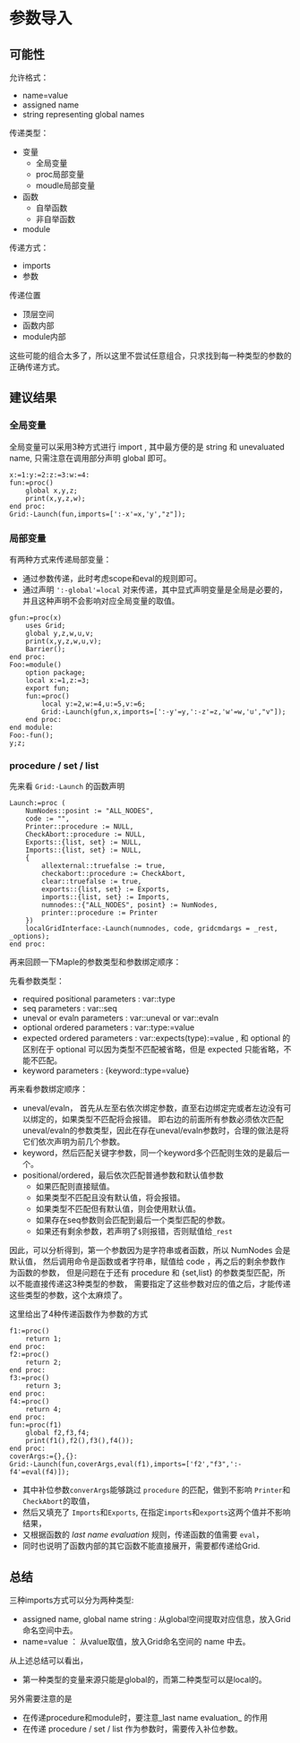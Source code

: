 # 参数导入

## 可能性
允许格式：
+ name=value
+ assigned name
+ string representing global names

传递类型：
+ 变量
    + 全局变量
    + proc局部变量
    + moudle局部变量
+ 函数
    + 自举函数
    + 非自举函数
+ module

传递方式：
+ imports
+ 参数 

传递位置
+ 顶层空间
+ 函数内部
+ module内部

这些可能的组合太多了，所以这里不尝试任意组合，只求找到每一种类型的参数的正确传递方式。

## 建议结果
### 全局变量
全局变量可以采用3种方式进行 import , 其中最方便的是 string 和 unevaluated name, 只需注意在调用部分声明 global 即可。
```
x:=1:y:=2:z:=3:w:=4:
fun:=proc()
    global x,y,z;
    print(x,y,z,w);
end proc:
Grid:-Launch(fun,imports=[':-x'=x,'y',"z"]);
```
### 局部变量
有两种方式来传递局部变量：
+ 通过参数传递，此时考虑scope和eval的规则即可。
+ 通过声明 `':-global'=local` 对来传递，其中显式声明变量是全局是必要的，并且这种声明不会影响对应全局变量的取值。
```
gfun:=proc(x)
    uses Grid; 
    global y,z,w,u,v;
    print(x,y,z,w,u,v);
    Barrier();
end proc:
Foo:=module()
    option package;
    local x:=1,z:=3;
    export fun;
    fun:=proc()
        local y:=2,w:=4,u:=5,v:=6;
        Grid:-Launch(gfun,x,imports=[':-y'=y,':-z'=z,'w'=w,'u',"v"]);
    end proc:
end module:
Foo:-fun();
y;z;
``` 

### procedure / set / list
先来看 `Grid:-Launch` 的函数声明
```
Launch:=proc (
    NumNodes::posint := "ALL_NODES", 
    code := "", 
    Printer::procedure := NULL, 
    CheckAbort::procedure := NULL, 
    Exports::{list, set} := NULL, 
    Imports::{list, set} := NULL, 
    { 
        allexternal::truefalse := true, 
        checkabort::procedure := CheckAbort, 
        clear::truefalse := true, 
        exports::{list, set} := Exports, 
        imports::{list, set} := Imports, 
        numnodes::{"ALL_NODES", posint} := NumNodes, 
        printer::procedure := Printer 
    })
    localGridInterface:-Launch(numnodes, code, gridcmdargs = _rest, _options);
end proc:
```
再来回顾一下Maple的参数类型和参数绑定顺序：

先看参数类型：
+ required positional parameters : var::type 
+ seq parameters : var::seq
+ uneval or evaln parameters : var::uneval or  var::evaln
+ optional ordered parameters :  var::type:=value
+ expected ordered parameters :  var::expects(type):=value , 
  和 optional 的区别在于 optional 可以因为类型不匹配被省略，但是 expected 只能省略，不能不匹配。
+ keyword parameters : {keyword::type=value}

再来看参数绑定顺序：
+ uneval/evaln， 首先从左至右依次绑定参数，直至右边绑定完或者左边没有可以绑定的，如果类型不匹配将会报错。
  即右边的前面所有参数必须依次匹配uneval/evaln的参数类型，因此在存在uneval/evaln参数时，合理的做法是将它们依次声明为前几个参数。
+ keyword，然后匹配关键字参数，同一个keyword多个匹配则生效的是最后一个。
+ positional/ordered，最后依次匹配普通参数和默认值参数
    + 如果匹配则直接赋值。
    + 如果类型不匹配且没有默认值，将会报错。
    + 如果类型不匹配但有默认值，则会使用默认值。
    + 如果存在seq参数则会匹配到最后一个类型匹配的参数。
    + 如果还有剩余参数，若声明了`$`则报错，否则赋值给`_rest`

因此，可以分析得到，第一个参数因为是字符串或者函数，所以 NumNodes 会是默认值，
然后调用命令是函数或者字符串，赋值给 code ，再之后的剩余参数作为函数的参数，
但是问题在于还有 procedure 和 {set,list} 的参数类型匹配，所以不能直接传递这3种类型的参数，
需要指定了这些参数对应的值之后，才能传递这些类型的参数，这个太麻烦了。

这里给出了4种传递函数作为参数的方式
```
f1:=proc()
    return 1;
end proc:
f2:=proc()
    return 2;
end proc:
f3:=proc()
    return 3;
end proc:
f4:=proc()
    return 4;
end proc:
fun:=proc(f1)
    global f2,f3,f4;
    print(f1(),f2(),f3(),f4());
end proc:
coverArgs:={},{}:
Grid:-Launch(fun,coverArgs,eval(f1),imports=['f2',"f3",':-f4'=eval(f4)]);
```
+ 其中补位参数`converArgs`能够跳过 `procedure` 的匹配，做到不影响 `Printer`和`CheckAbort`的取值，
+ 然后又填充了 `Imports`和`Exports`, 在指定`imports`和`exports`这两个值并不影响结果，
+ 又根据函数的 _last name evaluation_ 规则，传递函数的值需要 `eval`，
+ 同时也说明了函数内部的其它函数不能直接展开，需要都传递给Grid.

## 总结
三种imports方式可以分为两种类型:
+ assigned name, global name string : 从global空间提取对应信息，放入Grid命名空间中去。
+ name=value ： 从value取值，放入Grid命名空间的 name 中去。

从上述总结可以看出，
+ 第一种类型的变量来源只能是global的，而第二种类型可以是local的。

另外需要注意的是
+ 在传递procedure和module时，要注意_last name evaluation_ 的作用
+ 在传递 procedure / set / list 作为参数时，需要传入补位参数。